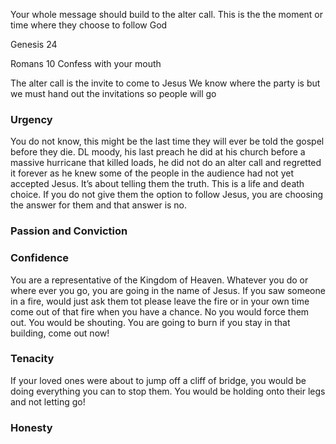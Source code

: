 Your whole message should build to the alter call.
This is the the moment or time where they choose to follow God

Genesis 24

Romans 10
Confess with your mouth

The alter call is the invite to come to Jesus
We know where the party is but we must hand out the invitations so people will go

### Urgency
You do not know, this might be the last time they will ever be told the gospel before they die.
DL moody, his last preach he did at his church before a massive hurricane that killed loads, he did not do an alter call and regretted it forever as he knew some of the people in the audience had not yet accepted Jesus.
It’s about telling them the truth.
This is a life and death choice.
If you do not give them the option to follow Jesus, you are choosing the answer for them and that answer is no.

### Passion and Conviction

### Confidence
You are a representative of the Kingdom of Heaven.
Whatever you do or where ever you go, you are going in the name of Jesus.
If you saw someone in a fire, would just ask them tot please leave the fire or in your own time come out of that fire when you have a chance.
No you would force them out. You would be shouting. You are going to burn if you stay in that building, come out now!

### Tenacity
If your loved ones were about to jump off a cliff of bridge, you would be doing everything you can to stop them. You would be holding onto their legs and not letting go!
### Honesty
